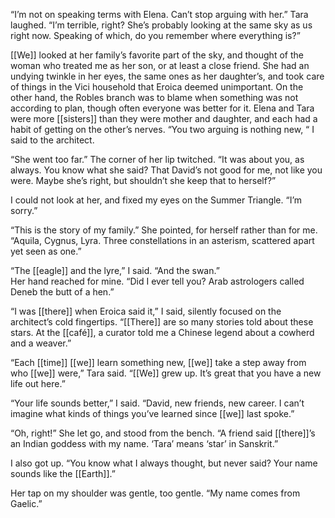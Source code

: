 “I’m not on speaking terms with Elena. Can’t stop arguing with her.” Tara laughed. “I’m terrible, right? She’s probably looking at the same sky as us right now. Speaking of which, do you remember where everything is?” 

[[We]] looked at her family’s favorite part of the sky, and thought of the woman who treated me as her son, or at least a close friend. She had an undying twinkle in her eyes, the same ones as her daughter’s, and took care of things in the Vici household that Eroica deemed unimportant. On the other hand, the Robles branch was to blame when something was not according to plan, though often everyone was better for it. Elena and Tara were more [[sisters]] than they were mother and daughter, and each had a habit of getting on the other’s nerves. “You two arguing is nothing new, “ I said to the architect.  

“She went too far.” The corner of her lip twitched. “It was about you, as always. You know what she said? That David’s not good for me, not like you were. Maybe she’s right, but shouldn’t she keep that to herself?”  

I could not look at her, and fixed my eyes on the Summer Triangle. “I’m sorry.”  

“This is the story of my family.” She pointed, for herself rather than for me. “Aquila, Cygnus, Lyra. Three constellations in an asterism, scattered apart yet seen as one.”  

“The [[eagle]] and the lyre,” I said. “And the swan.”  
Her hand reached for mine. “Did I ever tell you? Arab astrologers called Deneb the butt of a hen.”  

“I was [[there]] when Eroica said it,” I said, silently focused on the architect’s cold fingertips. “[[There]] are so many stories told about these stars. At the [[café]], a curator told me a Chinese legend about a cowherd and a weaver.”  

“Each [[time]] [[we]] learn something new, [[we]] take a step away from who [[we]] were,” Tara said. “[[We]] grew up. It’s great that you have a new life out here.” 

“Your life sounds better,” I said. “David, new friends, new career. I can’t imagine what kinds of things you’ve learned since [[we]] last spoke.”  


“Oh, right!” She let go, and stood from the bench. “A friend said [[there]]’s an Indian goddess with my name. ‘Tara’ means ‘star’ in Sanskrit.”  

I also got up. “You know what I always thought, but never said? Your name sounds like the [[Earth]].”  

Her tap on my shoulder was gentle, too gentle. “My name comes from Gaelic.”